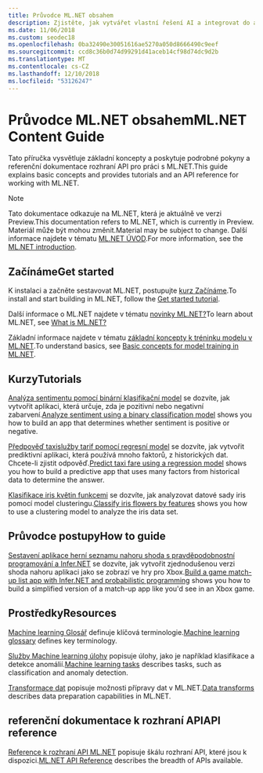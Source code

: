 ```yaml
---
title: Průvodce ML.NET obsahem
description: Zjistěte, jak vytvářet vlastní řešení AI a integrovat do aplikací .NET pomocí ML.NET.
ms.date: 11/06/2018
ms.custom: seodec18
ms.openlocfilehash: 0ba32490e30051616ae5270a050d8666490c9eef
ms.sourcegitcommit: ccd8c36b0d74d99291d41aceb14cf98d74dc9d2b
ms.translationtype: MT
ms.contentlocale: cs-CZ
ms.lasthandoff: 12/10/2018
ms.locfileid: "53126247"
---
```

# <a name="mlnet-content-guide"></a><span data-ttu-id="7a28b-103">Průvodce ML.NET obsahem</span><span class="sxs-lookup"><span data-stu-id="7a28b-103">ML.NET Content Guide</span></span>

<span data-ttu-id="7a28b-104">Tato příručka vysvětluje základní koncepty a poskytuje podrobné pokyny a referenční dokumentace rozhraní API pro práci s ML.NET.</span><span class="sxs-lookup"><span data-stu-id="7a28b-104">This guide explains basic concepts and provides tutorials and an API reference for working with ML.NET.</span></span>

> [!NOTE]
> <span data-ttu-id="7a28b-105">Tato dokumentace odkazuje na ML.NET, která je aktuálně ve verzi Preview.</span><span class="sxs-lookup"><span data-stu-id="7a28b-105">This documentation refers to ML.NET, which is currently in Preview.</span></span> <span data-ttu-id="7a28b-106">Materiál může být mohou změnit.</span><span class="sxs-lookup"><span data-stu-id="7a28b-106">Material may be subject to change.</span></span> <span data-ttu-id="7a28b-107">Další informace najdete v tématu [ML.NET ÚVOD](https://www.microsoft.com/net/learn/apps/machine-learning-and-ai/ml-dotnet).</span><span class="sxs-lookup"><span data-stu-id="7a28b-107">For more information, see the [ML.NET introduction](https://www.microsoft.com/net/learn/apps/machine-learning-and-ai/ml-dotnet).</span></span>

## <a name="get-started"></a><span data-ttu-id="7a28b-108">Začínáme</span><span class="sxs-lookup"><span data-stu-id="7a28b-108">Get started</span></span>

<span data-ttu-id="7a28b-109">K instalaci a začněte sestavovat ML.NET, postupujte [kurz Začínáme](https://www.microsoft.com/net/learn/machinelearning-ai/ml-dotnet-get-started-tutorial).</span><span class="sxs-lookup"><span data-stu-id="7a28b-109">To install and start building in ML.NET, follow the [Get started tutorial](https://www.microsoft.com/net/learn/machinelearning-ai/ml-dotnet-get-started-tutorial).</span></span>

<span data-ttu-id="7a28b-110">Další informace o ML.NET najdete v tématu [novinky ML.NET?](what-is-mldotnet.md)</span><span class="sxs-lookup"><span data-stu-id="7a28b-110">To learn about ML.NET, see [What is ML.NET?](what-is-mldotnet.md)</span></span>

<span data-ttu-id="7a28b-111">Základní informace najdete v tématu [základní koncepty k tréninku modelu v ML.NET](basic-concepts-model-training-in-mldotnet.md).</span><span class="sxs-lookup"><span data-stu-id="7a28b-111">To understand basics, see [Basic concepts for model training in ML.NET](basic-concepts-model-training-in-mldotnet.md).</span></span>

## <a name="tutorials"></a><span data-ttu-id="7a28b-112">Kurzy</span><span class="sxs-lookup"><span data-stu-id="7a28b-112">Tutorials</span></span>

<span data-ttu-id="7a28b-113">[Analýza sentimentu pomocí binární klasifikační model](tutorials/sentiment-analysis.md) se dozvíte, jak vytvořit aplikaci, která určuje, zda je pozitivní nebo negativní zabarvení.</span><span class="sxs-lookup"><span data-stu-id="7a28b-113">[Analyze sentiment using a binary classification model](tutorials/sentiment-analysis.md) shows you how to build an app that determines whether sentiment is positive or negative.</span></span>

<span data-ttu-id="7a28b-114">[Předpověď taxislužby tarif pomocí regresní model](tutorials/taxi-fare.md) se dozvíte, jak vytvořit prediktivní aplikaci, která používá mnoho faktorů, z historických dat. Chcete-li zjistit odpověď.</span><span class="sxs-lookup"><span data-stu-id="7a28b-114">[Predict taxi fare using a regression model](tutorials/taxi-fare.md) shows you how to build a predictive app that uses many factors from historical data to determine the answer.</span></span>

<span data-ttu-id="7a28b-115">[Klasifikace iris květin funkcemi](tutorials/iris-clustering.md) se dozvíte, jak analyzovat datové sady iris pomocí model clusteringu.</span><span class="sxs-lookup"><span data-stu-id="7a28b-115">[Classify iris flowers by features](tutorials/iris-clustering.md) shows you how to use a clustering model to analyze the iris data set.</span></span> 

## <a name="how-to-guide"></a><span data-ttu-id="7a28b-116">Průvodce postupy</span><span class="sxs-lookup"><span data-stu-id="7a28b-116">How to guide</span></span>

<span data-ttu-id="7a28b-117">[Sestavení aplikace herní seznamu nahoru shoda s pravděpodobnostní programování a Infer.NET](how-to-guides/matchup-app-infer-net.md) se dozvíte, jak vytvořit zjednodušenou verzi shoda nahoru aplikaci jako se zobrazí ve hry pro Xbox.</span><span class="sxs-lookup"><span data-stu-id="7a28b-117">[Build a game match-up list app with Infer.NET and probabilistic programming](how-to-guides/matchup-app-infer-net.md) shows you how to build a simplified version of a match-up app like you'd see in an Xbox game.</span></span>

## <a name="resources"></a><span data-ttu-id="7a28b-118">Prostředky</span><span class="sxs-lookup"><span data-stu-id="7a28b-118">Resources</span></span>

<span data-ttu-id="7a28b-119">[Machine learning Glosář](resources/glossary.md) definuje klíčová terminologie.</span><span class="sxs-lookup"><span data-stu-id="7a28b-119">[Machine learning glossary](resources/glossary.md) defines key terminology.</span></span>

<span data-ttu-id="7a28b-120">[Služby Machine learning úlohy](resources/tasks.md) popisuje úlohy, jako je například klasifikace a detekce anomálií.</span><span class="sxs-lookup"><span data-stu-id="7a28b-120">[Machine learning tasks](resources/tasks.md) describes tasks, such as classification and anomaly detection.</span></span> 

<span data-ttu-id="7a28b-121">[Transformace dat](resources/transforms.md) popisuje možnosti přípravy dat v ML.NET.</span><span class="sxs-lookup"><span data-stu-id="7a28b-121">[Data transforms](resources/transforms.md) describes data preparation capabilities in ML.NET.</span></span>


## <a name="api-reference"></a><span data-ttu-id="7a28b-122">referenční dokumentace k rozhraní API</span><span class="sxs-lookup"><span data-stu-id="7a28b-122">API reference</span></span>

<span data-ttu-id="7a28b-123">[Reference k rozhraní API ML.NET](https://docs.microsoft.com/dotnet/api/?view=ml-dotnet) popisuje škálu rozhraní API, které jsou k dispozici.</span><span class="sxs-lookup"><span data-stu-id="7a28b-123">[ML.NET API Reference](https://docs.microsoft.com/dotnet/api/?view=ml-dotnet) describes the breadth of APIs available.</span></span>
